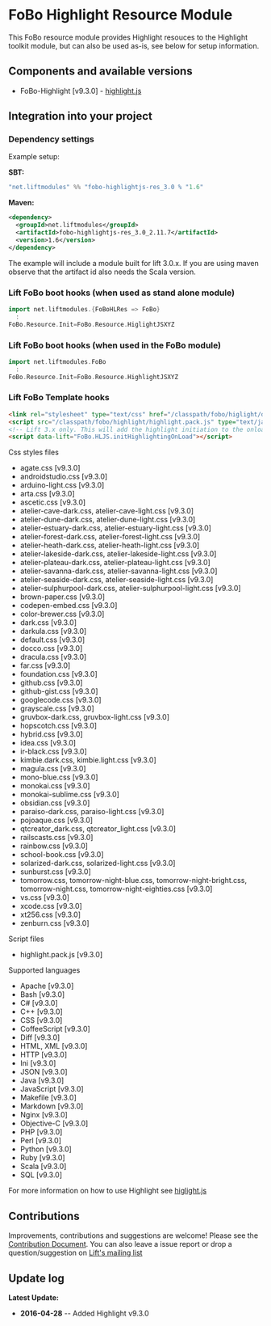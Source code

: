 # FoBo Highlight Resource Module

This FoBo resource module provides Highlight resouces to the Highlight toolkit module, 
but can also be used as-is, see below for setup information. 

## Components and available versions 

- FoBo-Highlight [v9.3.0] - [highlight.js](https://highlightjs.org/) 

## Integration into your project 

### Dependency settings

Example setup:

**SBT:**
```scala
"net.liftmodules" %% "fobo-highlightjs-res_3.0 % "1.6"
```
**Maven:**
```xml
<dependency>
  <groupId>net.liftmodules</groupId>
  <artifactId>fobo-highlightjs-res_3.0_2.11.7</artifactId>
  <version>1.6</version>
</dependency>
```
The example will include a module built for lift 3.0.x. 
If you are using maven observe that the artifact id also needs the Scala version.

### Lift FoBo boot hooks (when used as stand alone module)
```scala
import net.liftmodules.{FoBoHLRes => FoBo}
  :
FoBo.Resource.Init=FoBo.Resource.HiglightJSXYZ    
```
### Lift FoBo boot hooks (when used in the FoBo module)
```scala
import net.liftmodules.FoBo 
  :
FoBo.Resource.Init=FoBo.Resource.HighlightJSXYZ 
```
### Lift FoBo Template hooks


```html
<link rel="stylesheet" type="text/css" href="/classpath/fobo/higlight/default.css">
<script src="/classpath/fobo/highlight/highlight.pack.js" type="text/javascript"></script>
<!-- Lift 3.x only. This will add the highlight initiation to the onload section of lifts page script-->
<script data-lift="FoBo.HLJS.initHighlightingOnLoad"></script>
```

Css styles files

- agate.css [v9.3.0]
- androidstudio.css [v9.3.0]
- arduino-light.css [v9.3.0]
- arta.css [v9.3.0]
- ascetic.css [v9.3.0]
- atelier-cave-dark.css, atelier-cave-light.css [v9.3.0]
- atelier-dune-dark.css, atelier-dune-light.css [v9.3.0]
- atelier-estuary-dark.css, atelier-estuary-light.css [v9.3.0]
- atelier-forest-dark.css, atelier-forest-light.css [v9.3.0]
- atelier-heath-dark.css, atelier-heath-light.css [v9.3.0]
- atelier-lakeside-dark.css, atelier-lakeside-light.css [v9.3.0]
- atelier-plateau-dark.css, atelier-plateau-light.css [v9.3.0]
- atelier-savanna-dark.css, atelier-savanna-light.css [v9.3.0]
- atelier-seaside-dark.css, atelier-seaside-light.css [v9.3.0]
- atelier-sulphurpool-dark.css, atelier-sulphurpool-light.css [v9.3.0]
- brown-paper.css [v9.3.0]
- codepen-embed.css [v9.3.0]
- color-brewer.css [v9.3.0]
- dark.css [v9.3.0]
- darkula.css [v9.3.0]
- default.css [v9.3.0]
- docco.css [v9.3.0]
- dracula.css [v9.3.0]
- far.css [v9.3.0]
- foundation.css [v9.3.0]
- github.css [v9.3.0]
- github-gist.css [v9.3.0]
- googlecode.css [v9.3.0]
- grayscale.css [v9.3.0]
- gruvbox-dark.css, gruvbox-light.css [v9.3.0]
- hopscotch.css [v9.3.0]
- hybrid.css [v9.3.0]
- idea.css [v9.3.0]
- ir-black.css [v9.3.0]
- kimbie.dark.css, kimbie.light.css [v9.3.0]
- magula.css [v9.3.0]
- mono-blue.css [v9.3.0]
- monokai.css [v9.3.0]
- monokai-sublime.css [v9.3.0]
- obsidian.css [v9.3.0]
- paraiso-dark.css, paraiso-light.css [v9.3.0]
- pojoaque.css [v9.3.0]
- qtcreator_dark.css, qtcreator_light.css [v9.3.0]
- railscasts.css [v9.3.0]
- rainbow.css [v9.3.0]
- school-book.css [v9.3.0]
- solarized-dark.css, solarized-light.css [v9.3.0]
- sunburst.css [v9.3.0]
- tomorrow.css, tomorrow-night-blue.css, tomorrow-night-bright.css, tomorrow-night.css, tomorrow-night-eighties.css [v9.3.0]
- vs.css [v9.3.0]
- xcode.css [v9.3.0]
- xt256.css [v9.3.0]
- zenburn.css [v9.3.0]

Script files

- highlight.pack.js [v9.3.0]

Supported languages

- Apache [v9.3.0]
- Bash [v9.3.0]
- C# [v9.3.0]
- C++ [v9.3.0]
- CSS [v9.3.0]
- CoffeeScript [v9.3.0]
- Diff [v9.3.0]
- HTML, XML [v9.3.0]
- HTTP [v9.3.0]
- Ini [v9.3.0]
- JSON [v9.3.0]
- Java [v9.3.0]
- JavaScript [v9.3.0]
- Makefile [v9.3.0]
- Markdown [v9.3.0]
- Nginx [v9.3.0]
- Objective-C [v9.3.0]
- PHP [v9.3.0]
- Perl [v9.3.0]
- Python [v9.3.0]
- Ruby [v9.3.0]
- Scala [v9.3.0]
- SQL [v9.3.0]


For more information on how to use Highlight see [higlight.js](https://highlightjs.org/)

## Contributions

Improvements, contributions and suggestions are welcome! 
Please see the [Contribution Document](https://github.com/karma4u101/FoBo/blob/master/CONTRIBUTING.md). 
You can also leave a issue report or drop a question/suggestion on [Lift's mailing list](http://groups.google.com/group/liftweb/) 

## Update log

**Latest Update:**
- **2016-04-28** -- Added Highlight v9.3.0




